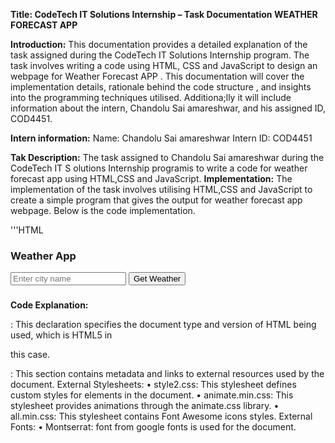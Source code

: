 **Title: CodeTech IT Solutions Internship – Task Documentation WEATHER FORECAST APP**

**Introduction:**
This documentation provides a detailed explanation of the task assigned during the CodeTech IT Solutions 
Internship program. The task involves writing a code using HTML, CSS and JavaScript to design an webpage for 
Weather Forecast APP . This documentation will cover the implementation details, rationale behind the code 
structure , and insights into the programming techniques utilised. Additiona;lly it will include information about the intern, Chandolu Sai amareshwar, and his assigned ID, COD4451.

**Intern information:**
Name: Chandolu Sai amareshwar
Intern ID: COD4451

**Tak Description:**
The task assigned to Chandolu Sai amareshwar during the CodeTech IT S olutions Internship programis to write 
a code for weather forecast app using HTML,CSS and JavaScript.
**Implementation:**
The implementation of the task involves utilising HTML,CSS and JavaScript to create a simple program that gives 
the output for weather forecast app webpage. Below is the code implementation. 

'''HTML
<!DOCTYPE html>
<head>
<link rel="stylesheet" href="style2.css">
<link rel="stylesheet" href=
"https://cdnjs.cloudflare.com/ajax/libs/animate.css/4.1.1/animate.min.css">
<link rel="stylesheet" href=
"https://cdnjs.cloudflare.com/ajax/libs/font-awesome/5.15.1/css/all.min.css">
<link rel="stylesheet" href=
"https://fonts.googleapis.com/css2?family=Montserrat:wght@400;700&display=swap">
<title>Weather Forecast App</title>
</head>
<body>
<div class="container">
<div class="weather-card">
<h3>
Weather App
</h3>
<input type="text" id="city-input"
placeholder="Enter city name">
<button id="city-input-btn"
onclick="weatherFn($('#city-input').val())">
Get Weather
</button>
<div id="weather-info"
class="animate__animated animate__fadeIn">
<h3 id="city-name"></h3>
<p id="date"></p>
<!-- <img id="weather-icon" src="" alt="Weather Icon"> -->
<p id="temperature"></p>
<p id="description"></p>
<p id="wind-speed"></p>
</div>
</div>
</div>
<script src=
"https://code.jquery.com/jquery-3.6.0.min.js">
</script>
<script src=
"https://momentjs.com/downloads/moment.min.js">
</script>
<script src="script2.js"></script>
</body>
</html>

**Code Explanation:**
<!DOCTYPE html>: This declaration specifies the document type and version of HTML being used, which is HTML5 in 
this case.
<head>: This section contains metadata and links to external resources used by the document.
External Stylesheets:
• style2.css: This stylesheet defines custom styles for elements in the document.
• animate.min.css: This stylesheet provides animations through the animate.css library.
• all.min.css: This stylesheet contains Font Awesome icons styles.
External Fonts:
• Montserrat: font from google fonts is used for the document.
<title>: Sets the title of the document to "Weather Forecast App".
<body>: This section contains the content of the document visible to the user.
.container: This is a container for the content of the application.
.weather-card: This is a card-like container for the weather application.
<h3>: Displays the title "Weather App". It is heading tag and a paired tag.
<input>: Allows users to input the name of a city for weather information.
<button>: When clicked, triggers a JavaScript function to fetch weather information for the entered city.
<div id="weather-info">: This div displays weather information fetched via JavaScript.
<h3 id="city-name">: Displays the name of the city.
<p id="date">: Displays the current date.
<p id="temperature">: Displays the temperature.
<p id="description">: Displays a brief description of the weather.
<p id="wind-speed">: Displays the wind speed.

'''CSS:
body {
margin: 0;
font-family: 'Montserrat', sans-serif;
display: flex;
justify-content: center;
align-items: center;
height: 100vh;
background: linear-gradient(to right, #4CAF50, #2196F3);
}
.container {
text-align: center;
}
.weather-card {
background-color: rgba(255, 255, 255, 0.95);
border-radius: 20px;
padding: 20px;
box-shadow: 0 0 30px rgba(0, 0, 0, 0.1);
transition: transform 0.3s ease-in-out;
width: 450px;
}
.weather-card:hover {
transform: scale(1.05);
}
#city-input {
padding: 15px;
margin: 10px 0;
width: 70%;
border: 1px solid #ccc;
border-radius: 5px;
font-size: 16px;
}
#city-input:focus {
outline: none;
border-color: #2196F3;
}
#city-input::placeholder {
color: #aaa;
}
#city-input-btn {
padding: 10px;
background-color: #2196F3;
color: #fff;
border: none;
border-radius: 5px;
font-size: 16px;
cursor: pointer;
}
#city-input-btn:hover {
background-color: #1565C0;
}
#weather-info {
display: none;
}
#weather-icon {
width: 100px;
height: 100px;
}
#temperature {
font-size: 24px;
font-weight: bold;
margin: 8px 0;
}
#description {
font-size: 18px;
margin-bottom: 10px;
}
#wind-speed {
font-size: 16px;
color: rgb(255, 0, 0);
}
#date {
font-size: 14px;
color: rgb(255, 0, 0);
}

**Code Explanation: **
body: Styles applied to the body element.
• margin: 0;: Removes default margin.
• font-family: 'Montserrat', sans-serif;: Sets the font family to Montserrat, a sans-serif font.
• display: flex;: Uses Flexbox layout.
• justify-content: center;: Centers content horizontally.
• align-items: center;: Centers content vertically.
• height: 100vh;: Sets the height to 100% of the viewport height.
• background: linear-gradient(to right, #4CAF50, #2196F3);: Applies a linear gradient background from 
#4CAF50 to #2196F3, from left to right.
.container: Styles applied to elements with the class "container".
• text-align: center;: Centers text horizontally.
.weather-card: Styles applied to elements with the class "weather-card".
• background-color: rgba(255, 255, 255, 0.95);: Sets the background color to a semi-transparent white.
• border-radius: 20px;: Rounds the corners with a radius of 20px.
• padding: 20px;: Adds internal spacing of 20px.
• box-shadow: 0 0 30px rgba(0, 0, 0, 0.1);: Adds a shadow effect.
• transition: transform 0.3s ease-in-out;: Sets a transition effect for the transform property.
• width: 450px;: Sets a fixed width of 450px.
.weather-card:hover: Styles applied when hovering over elements with the class "weather-card".
• transform: scale(1.05);: Enlarges the element by 5% on hover.
#city-input: Styles applied to the element with the id "city-input".
• padding: 15px;: Adds internal spacing of 15px.
• margin: 10px 0;: Sets margin above and below the element to 10px.
• width: 70%;: Sets the width to 70% of its container.
• border: 1px solid #ccc;: Adds a 1px solid border with a light gray color.
• border-radius: 5px;: Rounds the corners with a radius of 5px.
• font-size: 16px;: Sets the font size to 16px.
#city-input:focus: Styles applied when the element with the id "city-input" is focused.
• outline: none;: Removes the default focus outline.
• border-color: #2196F3;: Changes the border color on focus to #2196F3.
#city-input::placeholder: Styles applied to the placeholder text of the element with the id "city-input".
• color: #aaa;: Sets the color of the placeholder text to light gray.
#city-input-btn: Styles applied to the element with the id "city-input-btn".
• padding: 10px;: Adds internal spacing of 10px.
• background-color: #2196F3;: Sets the background color to #2196F3.
color: #fff;: Sets the text color to white.
• border: none;: Removes the border.
• border-radius: 5px;: Rounds the corners with a radius of 5px.
• font-size: 16px;: Sets the font size to 16px.
• cursor: pointer;: Changes the cursor to a pointer on hover.
#city-input-btn:hover: Styles applied when hovering over the element with the id "city-input-btn".
• background-color: #1565C0;: Changes the background color to #1565C0 on hover.
#weather-info: Styles applied to the element with the id "weather-info".
• display: none;: Hides the element by default.
#temperature, #description, #wind-speed, #date: Styles applied to elements with the corresponding ids.
• font-size: Sets the font size.
• margin: Sets the margin.
• font-weight: Sets the font weight for temperature.
• color: Sets the text color for wind-speed and date.

'''JavaScript
const url =
'https://api.openweathermap.org/data/2.5/weather';
const apiKey =
'f00c38e0279b7bc85480c3fe775d518c';
$(document).ready(function () {
weatherFn('Pune');
});
async function weatherFn(cName) {
const temp =
`${url}?q=${cName}&appid=${apiKey}&units=metric`;
try {
const res = await fetch(temp);
const data = await res.json();
if (res.ok) {
weatherShowFn(data);
} else {
alert('City not found. Please try again.');
}
} catch (error) {
console.error('Error fetching weather data:', error);
}
}
function weatherShowFn(data) {
$('#city-name').text(data.name);
$('#date').text(moment().
format('MMMM Do YYYY, h:mm:ss a'));
$('#temperature').
html(`${data.main.temp}°C`);
$('#description').
text(data.weather[0].description);
$('#wind-speed').
html(`Wind Speed: ${data.wind.speed} m/s`);
$('#weather-icon').
attr('src',
`...`);
$('#weather-info').fadeIn();
}
**Code Explanation:**
Constants:
• url: Stores the base URL of the OpenWeatherMap API.
• apiKey: Stores the API key required for accessing the OpenWeatherMap API.
Document Ready Function:
• $(document).ready(function () {...}): This is a jQuery function that executes when the document (HTML) is 
fully loaded. It initiates the weatherFn function with the city name 'Pune'.
weatherFn Function:
• This function takes a city name (cName) as an argument.
• Constructs the API URL with the city name and API key.
• Attempts to fetch weather data from the OpenWeatherMap API using fetch and await.
• If the response is successful (res.ok), it calls the weatherShowFn function with the retrieved data. If not, it 
displays an alert indicating that the city was not found.
• Catches and handles any errors that may occur during the fetch process.
weatherShowFn Function:
• This function is responsible for displaying weather information on the webpage.
• It updates various HTML elements with the relevant weather data extracted from the API response.
• $('#city-name').text(data.name): Updates the element with the id city-name with the name of the city.
• $('#date').text(moment().format('MMMM Do YYYY, h:mm:ss a')): Updates the element with the id date with 
the current date and time using the Moment.js library.
• $('#temperature').html(${data.main.temp}°C): Updates the element with the id temperature with the 
temperature in Celsius.
• $('#description').text(data.weather[0].description): Updates the element with the id description with the 
weather description.
• $('#wind-speed').html(Wind Speed: ${data.wind.speed} m/s): Updates the element with the id wind-speed
with the wind speed.
• $('#weather-icon').attr('src', '...'): Updates the src attribute of the element with the id weather-icon with the 
appropriate weather icon URL (which is omitted in the provided code).
• $('#weather-info').fadeIn(): Fades in the element with the id weather-info, presumably displaying it on the 
webpage.

**Rationale:**
The program utilizes the HTML code for providing the structure for the webpage, CSS Code provides the 
decoration for the web page for looking more attractive and JavaScript code provides the functionality for the web page 
so that it works effectively. 
**Conclusion:**
In conclusion, the task assigned to Chandolu Sai amareshwar during the CodeTech IT solutions internship program 
involved writing a code using Web technologies to provide a webpage for Weather Forecast APP. The implemented 
solution successfully accomplishes this task using HTML, CSS and JavaScript. This documentation provides insights into implementation details, code explanation, and rationale behind the chosen approach. Chandolu Sai amareshwar with Intern ID COD4451, has effectively completed this task as part of the internship program. 
This concludes the documentation for the task “Weather Forecast APP” assigned during the CodeTech IT Solutions 
internship program.
